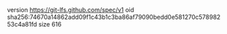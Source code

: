 version https://git-lfs.github.com/spec/v1
oid sha256:74670a14862add09f1c43b1c3ba86af79090bedd0e581270c57898253c4a81fd
size 616
